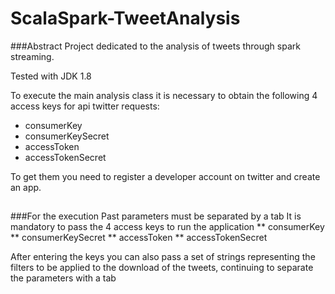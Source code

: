 # ScalaSpark-TweetAnalysis

###Abstract
Project dedicated to the analysis of tweets through spark streaming.

Tested with JDK 1.8

To execute the main analysis class it is necessary to obtain the following 4 access keys for api twitter requests:
* consumerKey
* consumerKeySecret
* accessToken
* accessTokenSecret

To get them you need to register a developer account on twitter and create an app.
##
###For the execution
Past parameters must be separated by a tab
It is mandatory to pass the 4 access keys to run the application
** consumerKey
** consumerKeySecret
** accessToken
** accessTokenSecret

After entering the keys you can also pass a set of strings representing the filters to be applied to the download of the tweets, continuing to separate the parameters with a tab


